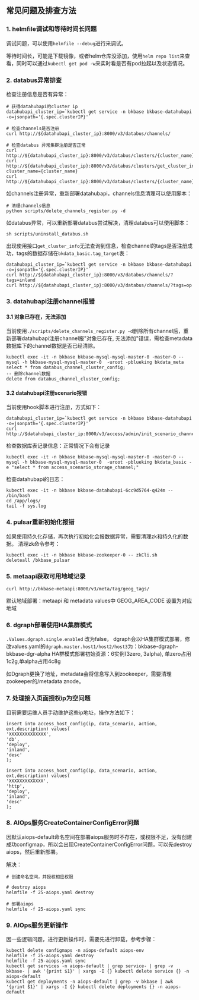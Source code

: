 ## 常见问题及排查方法

### 1. helmfile调试和等待时间长问题

调试问题，可以使用`helmfile --debug`进行来调试。

等待时间长，可能是下载镜像，或者helm仓库没添加，使用`helm repo list`来查看，同时可以通过`kubectl get pod -w`来实时看是否有pod拉起以及状态情况。

### 2. databus异常排查

检查注册信息是否有异常：

```
# 获得datahubapi的cluster ip
datahubapi_cluster_ip=`kubectl get service -n bkbase bkbase-datahubapi -o=jsonpath='{.spec.clusterIP}'`
​
# 检查channels是否注册
curl http://${datahubapi_cluster_ip}:8000/v3/databus/channels/
​
# 检查databus 异常集群注册是否正常
curl http://${datahubapi_cluster_ip}:8000/v3/databus/clusters/{cluster_name}/
curl http://${datahubapi_cluster_ip}:8000/v3/databus/clusters/get_cluster_info/?cluster_name={cluster_name}
curl http://${datahubapi_cluster_ip}:8000/v3/databus/clusters/{cluster_name}/connectors/
```

如channels注册异常，重新部署datahubapi，channels信息清理可以使用脚本：

```
# 清理channels信息
python scripts/delete_channels_register.py -d
```

如databus异常，可以重新部署databus尝试解决，清理databus可以使用脚本：

```
sh scripts/uninstall_databus.sh
```

出现使用接口`get_cluster_info`无法查询到信息，检查channel的tags是否注册成功，tags的数据存储在`bkdata_basic.tag_target`表：

```
datahubapi_cluster_ip=`kubectl get service -n bkbase bkbase-datahubapi -o=jsonpath='{.spec.clusterIP}'`
curl http://${datahubapi_cluster_ip}:8000/v3/databus/channels/?tags=inland
curl http://${datahubapi_cluster_ip}:8000/v3/databus/channels/?tags=op
```

### 3. datahubapi注册channel报错

#### 3.1 对象已存在，无法添加

当前使用`./scripts/delete_channels_register.py -d`删除所有channel后，重新部署datahubapi注册channel报"对象已存在, 无法添加"错误，需检查metadata数据库下的channel数据是否已经清除。

```
kubectl exec -it -n bkbase bkbase-mysql-mysql-master-0 -master-0 -- mysql -h bkbase-mysql-mysql-master-0  -uroot -pblueking bkdata_meta
select * from databus_channel_cluster_config;
-- 删除channel数据
delete from databus_channel_cluster_config;
```

#### 3.2 datahubapi注册scenario报错

当前使用hook脚本进行注册，方式如下：

```
datahubapi_cluster_ip=`kubectl get service -n bkbase bkbase-datahubapi -o=jsonpath='{.spec.clusterIP}'`
curl http://$datahubapi_cluster_ip:8000/v3/access/admin/init_scenario_channel/
```

检查数据库表记录信息：正常情况下会有记录

```
kubectl exec -it -n bkbase bkbase-mysql-mysql-master-0 -master-0 -- mysql -h bkbase-mysql-mysql-master-0  -uroot -pblueking bkdata_basic -e "select * from access_scenario_storage_channel;"
```


检查datahubapi的日志：

```
kubectl exec -it -n bkbase bkbase-datahubapi-6cc9d5764-q424m -- /bin/bash
cd /app/logs/
tail -f sys.log
```

### 4. pulsar重新初始化报错

如果使用持久化存储，再次执行初始化会报数据异常，需要清理zk和持久化的数据。
清理zk命令参考：

```
kubectl exec -it -n bkbase bkbase-zookeeper-0 -- zkCli.sh
deleteall /bkbase_pulsar
```

### 5. metaapi获取可用地域记录

```
curl http://bkbase-metaapi:8000/v3/meta/tag/geog_tags/
```

默认地域部署：metaapi 和 metadata values中 GEOG_AREA_CODE 设置为对应地域

### 6. dgraph部署使用HA集群模式

`.Values.dgraph.single.enabled` 改为false， dgraph会以HA集群模式部署，修改values.yaml的`dgraph.master.host1/host2/host3`为：bkbase-dgraph-bkbase-dgr-alpha
HA群模式部署初始资源：6实例(3zero, 3alpha), 单zero占用1c2g,单alpha占用4c8g

如Dgraph更换了地址，metadata会将信息写入到zookeeper，需要清理zookeeper的/metadata znode。

### 7. 处理接入页面授权ip为空问题

目前需要运维人员手动维护这些ip地址，操作方法如下：

```
insert into access_host_config(ip, data_scenario, action, ext,description) values(
'XXXXXXXXXXXXXX',
'db',
'deploy',
'inland',
'desc'
);
​
insert into access_host_config(ip, data_scenario, action, ext,description) values(
'XXXXXXXXXXXXX',
'http',
'deploy',
'inland',
'desc'
);
```

### 8. AIOps服务CreateContainerConfigError问题

因默认aiops-default命名空间在部署aiops服务时不存在，或权限不足，没有创建成功configmap，所以会出现CreateContainerConfigError问题，可以先destroy aiops，然后重新部署。

解决：

```
# 创建命名空间，并授权相应权限
​
# destroy aiops
helmfile -f 25-aiops.yaml destroy
​
# 部署aiops
helmfile -f 25-aiops.yaml sync
```

### 9. AIOps服务更新操作

因一些逻辑问题，进行更新操作时，需要先进行卸载，参考步骤：

```
kubectl delete configmaps -n aiops-default aiops-env
helmfile -f 25-aiops.yaml destroy
helmfile -f 25-aiops.yaml sync
kubectl get services -n aiops-default | grep service- | grep -v bkbase- | awk '{print $1}' | xargs -I {} kubectl delete service {} -n aiops-default
kubectl get deployments -n aiops-default | grep -v bkbase | awk '{print $1}' | xargs -I {} kubectl delete deployments {} -n aiops-default
```
